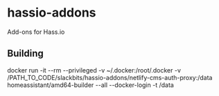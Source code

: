 # hassio-addons
Add-ons for Hass.io

## Building
docker run -it --rm --privileged -v ~/.docker:/root/.docker -v /PATH_TO_CODE/slackbits/hassio-addons/netlify-cms-auth-proxy:/data homeassistant/amd64-builder --all --docker-login -t /data
